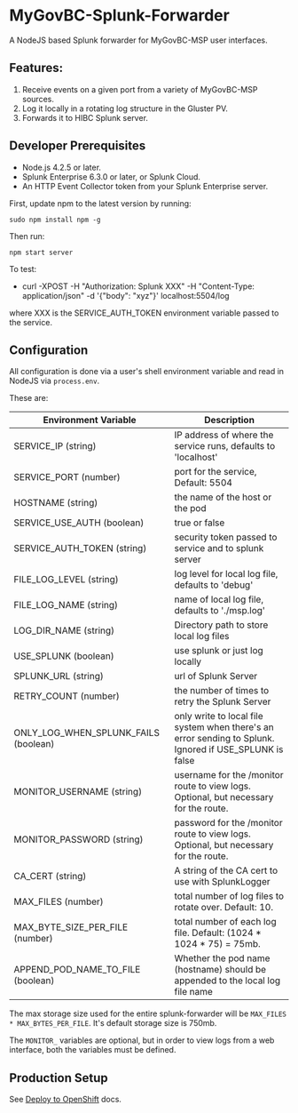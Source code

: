 # MyGovBC-Splunk-Forwarder

A NodeJS based Splunk forwarder for MyGovBC-MSP user interfaces.


## Features:

1.  Receive events on a given port from a variety of MyGovBC-MSP sources.
2.  Log it locally in a rotating log structure in the Gluster PV.
3.  Forwards it to HIBC Splunk server.


## Developer Prerequisites

* Node.js 4.2.5 or later.
* Splunk Enterprise 6.3.0 or later, or Splunk Cloud.
* An HTTP Event Collector token from your Splunk Enterprise server.

First, update npm to the latest version by running:

    sudo npm install npm -g

Then run:

    npm start server

To test:

 * curl -XPOST -H "Authorization: Splunk XXX" -H "Content-Type: application/json" -d '{"body": "xyz"}' localhost:5504/log

 where XXX is the SERVICE_AUTH_TOKEN environment variable passed to the service.


## Configuration

All configuration is done via a user's shell environment variable and read in NodeJS via `process.env`.

These are:

| Environment Variable  | Description |
| --------------------- | ------------- |
| SERVICE_IP (string)           | IP address of where the service runs, defaults to 'localhost'  |
| SERVICE_PORT (number)         | port for the service, Default: 5504  |
| HOSTNAME  (string)            | the name of the host or the pod
| SERVICE_USE_AUTH  (boolean)   | true or false
| SERVICE_AUTH_TOKEN   (string) | security token passed to service and to splunk server
| FILE_LOG_LEVEL  (string)      | log level for local log file, defaults to 'debug'
| FILE_LOG_NAME  (string)       | name of local log file, defaults to './msp.log'
| LOG_DIR_NAME  (string)        | Directory path to store local log files
| USE_SPLUNK  (boolean)         | use splunk or just log locally
| SPLUNK_URL  (string)          | url of Splunk Server
| RETRY_COUNT  (number)         | the number of times to retry the Splunk Server
| ONLY_LOG_WHEN_SPLUNK_FAILS (boolean) |only write to local file system when there's an error sending to Splunk. Ignored if USE_SPLUNK is false
| MONITOR_USERNAME  (string)    | username for the /monitor route to view logs. Optional, but necessary for the route.
| MONITOR_PASSWORD  (string)    | password for the /monitor route to view logs. Optional, but necessary for the route.
| CA_CERT  (string)             | A string of the CA cert to use with SplunkLogger
| MAX_FILES  (number)           | total number of log files to rotate over. Default: 10.
| MAX_BYTE_SIZE_PER_FILE  (number) | total number of each log file. Default: (1024 * 1024 * 75) = 75mb.
| APPEND_POD_NAME_TO_FILE (boolean) | Whether the pod name (hostname) should be appended to the local log file name |


The max storage size used for the entire splunk-forwarder will be `MAX_FILES * MAX_BYTES_PER_FILE`. It's default storage size is 750mb.

The `MONITOR_` variables are optional, but in order to view logs from a web interface, both the variables must be defined.


## Production Setup

See [Deploy to OpenShift](openshift/README.md) docs.

